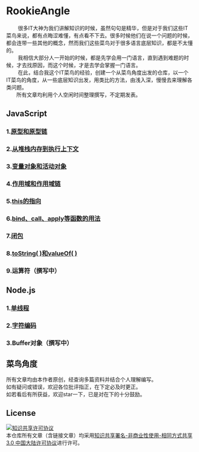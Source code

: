 # RookieAngle<br>
        很多IT大神为我们讲解知识的时候，虽然句句是精华，但是对于我们这些IT菜鸟来说，都有点晦涩难懂，有点看不下去。很多时候他们在说一个问题的时候，都会连带一些其他的概念，然而我们这些菜鸟对于很多语言底层知识，都是不太懂的。<br>
        我相信大部分人一开始的时候，都是先学会用一门语言，直到遇到难题的时候，才去找原因，而这个时候，才是去学会掌握一门语言。<br>
        在此，结合我这个IT菜鸟的经验，创建一个从菜鸟角度出发的仓库，以一个IT菜鸟的角度，从一些底层知识出发，用类比的方法，由浅入深，慢慢去来理解各类问题。<br>
        所有文章均利用个人空闲时间整理撰写，不定期发表。<br>


## JavaScript
### 1.[原型和原型链](https://github.com/ershing/RookieAngle/blob/master/javascript/prototype.md "原型和原型链")
### 2.[从堆栈内存到执行上下文](https://github.com/ershing/RookieAngle/blob/master/javascript/executioncontext.md "从堆栈内存到执行上下文")
### 3.[变量对象和活动对象](https://github.com/ershing/RookieAngle/blob/master/javascript/javascriptvariableobject.md "变量对象和活动对象")
### 4.[作用域和作用域链](https://github.com/ershing/RookieAngle/blob/master/javascript/scopechain.md "作用域和作用域链")
### 5.[this的指向](https://github.com/ershing/RookieAngle/blob/master/javascript/aboutthis.md "this的指向")
### 6.[bind、call、apply等函数的用法](https://github.com/ershing/RookieAngle/blob/master/javascript/bindcallapply.md "bind、call、apply等函数的用法")
### 7.[闭包](https://github.com/ershing/RookieAngle/blob/master/javascript/closure.md "this的指向")
### 8.[toString( )和valueOf( )](https://github.com/ershing/RookieAngle/blob/master/javascript/tostringandvalueof.md "toString( )和valueOf( )")
### 9.运算符（撰写中）<br>

## Node.js
### 1.[单线程](https://github.com/ershing/RookieAngle/blob/master/Node.js/singlethread.md "单线程")
### 2.[字符编码](https://github.com/ershing/RookieAngle/blob/master/Node.js/encoding.md "字符编码")
### 3.Buffer对象（撰写中）<br>

## 菜鸟角度
所有文章均由本作者原创，经查询多篇资料并结合个人理解编写。<br>
如有疑问或错误，欢迎各位批评指正，在下定必及时更正。<br>
如若看后有所获益，欢迎star一下，已是对在下的十分鼓励。<br>


## License
<a rel="license" href="http://creativecommons.org/licenses/by-nc-sa/3.0/cn/"><img alt="知识共享许可协议" style="border-width:0" src="https://i.creativecommons.org/l/by-nc-sa/3.0/cn/88x31.png" /></a><br />本仓库所有文章（含链接文章）均采用<a rel="license" href="http://creativecommons.org/licenses/by-nc-sa/3.0/cn/">知识共享署名-非商业性使用-相同方式共享 3.0 中国大陆许可协议</a>进行许可。
